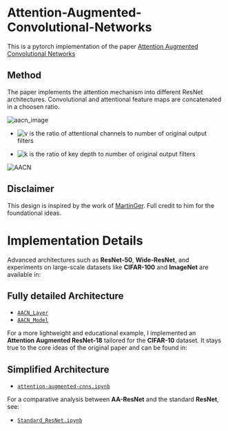 # Attention-Augmented-Convolutional-Networks
This is a pytorch implementation of the paper [Attention Augmented Convolutional Networks](https://arxiv.org/abs/1904.09925 "Attention Augmented Convolutional Networks")

## Method
The paper implements the attention mechanism into different ResNet architectures. Convolutional and attentional feature maps are concatenated in a choosen ratio.

![aacn_image](https://user-images.githubusercontent.com/19909320/119885192-cd15e900-bf31-11eb-985b-be4e09ac9a4c.png)

*  ![v](https://user-images.githubusercontent.com/19909320/119885127-b40d3800-bf31-11eb-8165-1b12a739179f.png) 
is the ratio of attentional channels to number of original output filters

* ![k](https://user-images.githubusercontent.com/19909320/119885316-f9316a00-bf31-11eb-96e4-97134fc0dfb1.png) 
is the ratio of key depth to number of original output filters

![AACN](https://user-images.githubusercontent.com/19909320/137499701-4cace468-ffa5-4b2e-b15f-14d2ddee4fbf.png)

## Disclaimer

This design is inspired by the work of [MartinGer](https://github.com/MartinGer). Full credit to him for the foundational ideas.

# Implementation Details

Advanced architectures such as **ResNet-50**, **Wide-ResNet**, and experiments on large-scale datasets like **CIFAR-100** and **ImageNet** are available in: 

## Fully detailed Architecture

- [`AACN_Layer`](#AACN_Layer)  
- [`AACN_Model`](#AACN_Model)

For a more lightweight and educational example, I implemented an **Attention Augmented ResNet-18** tailored for the **CIFAR-10** dataset. It stays true to the core ideas of the original paper and can be found in:  
## Simplified Architecture

- [`attention-augmented-cnns.ipynb`](#attention-augmented-cnnsipynb)

For a comparative analysis between **AA-ResNet** and the standard **ResNet**, see:

- [`Standard_ResNet.ipynb`](#standard_resnetipynb)



